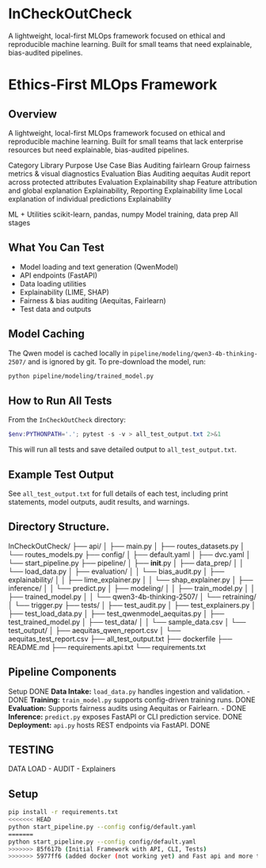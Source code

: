 
# InCheckOutCheck
A lightweight, local-first MLOps framework focused on ethical and reproducible machine learning. Built for small teams that need explainable, bias-audited pipelines.

# Ethics-First MLOps Framework
## Overview
A lightweight, local-first MLOps framework focused on ethical and reproducible machine learning. Built for small teams that lack enterprise resources but need explainable, bias-audited pipelines.

Category	    Library	    Purpose	                                        Use Case
Bias Auditing	fairlearn	Group   fairness metrics & visual diagnostics	Evaluation
Bias Auditing	aequitas	Audit report across protected attributes	    Evaluation
Explainability	shap	    Feature attribution and global explanation	    Explainability, Reporting
Explainability	lime	    Local explanation of individual predictions	    Explainability


ML + Utilities	scikit-learn, pandas, numpy	Model training, data prep	All stages

## What You Can Test
- Model loading and text generation (QwenModel)
- API endpoints (FastAPI)
- Data loading utilities
- Explainability (LIME, SHAP)
- Fairness & bias auditing (Aequitas, Fairlearn)
- Test data and outputs

## Model Caching
The Qwen model is cached locally in `pipeline/modeling/qwen3-4b-thinking-2507/` and is ignored by git. To pre-download the model, run:
```bash
python pipeline/modeling/trained_model.py
```

## How to Run All Tests
From the `InCheckOutCheck` directory:
```powershell
$env:PYTHONPATH='.'; pytest -s -v > all_test_output.txt 2>&1
```
This will run all tests and save detailed output to `all_test_output.txt`.

## Example Test Output
See `all_test_output.txt` for full details of each test, including print statements, model outputs, audit results, and warnings.


## Directory Structure.
InCheckOutCheck/
├── api/
│   ├── main.py
│   ├── routes_datasets.py
│   └── routes_models.py
├── config/
│   ├── default.yaml
│   ├── dvc.yaml
│   └── start_pipeline.py
├── pipeline/
│   ├── __init__.py
│   ├── data_prep/
│   │   └── load_data.py
│   ├── evaluation/
│   │   └── bias_audit.py
│   ├── explainability/
│   │   ├── lime_explainer.py
│   │   └── shap_explainer.py
│   ├── inference/
│   │   └── predict.py
│   ├── modeling/
│   │   ├── train_model.py
│   │   ├── trained_model.py
│   │   └── qwen3-4b-thinking-2507/
│   └── retraining/
│       └── trigger.py
├── tests/
│   ├── test_audit.py
│   ├── test_explainers.py
│   ├── test_load_data.py
│   ├── test_qwenmodel_aequitas.py
│   ├── test_trained_model.py
│   ├── test_data/
│   │   └── sample_data.csv
│   └── test_output/
│       ├── aequitas_qwen_report.csv
│       └── aequitas_test_report.csv
├── all_test_output.txt
├── dockerfile
├── README.md
├── requirements.api.txt
└── requirements.txt


## Pipeline Components
Setup DONE
**Data Intake:** `load_data.py` handles ingestion and validation. - DONE
**Training:** `train_model.py` supports config-driven training runs. DONE
**Evaluation:** Supports fairness audits using Aequitas or Fairlearn. - DONE
**Inference:** `predict.py` exposes FastAPI or CLI prediction service. DONE
**Deployment:** `api.py` hosts REST endpoints via FastAPI. DONE

## TESTING
DATA LOAD - AUDIT - Explainers 

## Setup
```bash
pip install -r requirements.txt
<<<<<<< HEAD
python start_pipeline.py --config config/default.yaml
=======
python start_pipeline.py --config config/default.yaml
>>>>>>> 85f617b (Initial Framework with API, CLI, Tests)
>>>>>>> 5977ff6 (added docker (not working yet) and Fast api and more tests)
